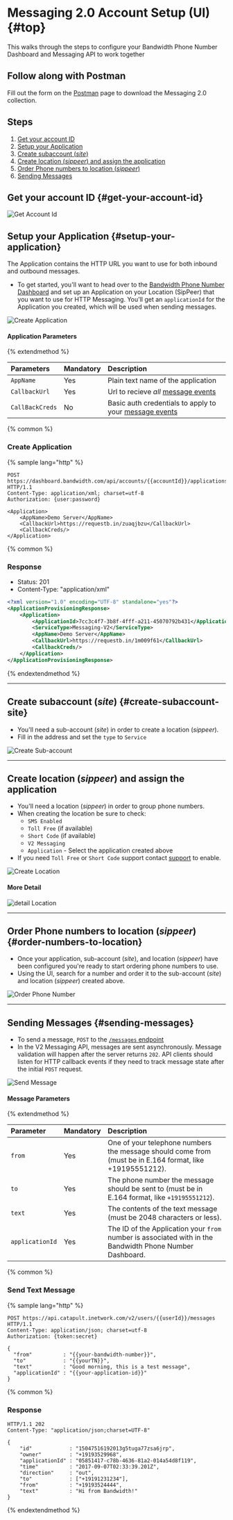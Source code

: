 # Messaging 2.0 Account Setup (UI) {#top}

This walks through the steps to configure your Bandwidth Phone Number Dashboard and Messaging API to work together

## Follow along with Postman

Fill out the form on the [Postman](postman.md) page to download the Messaging 2.0 collection.

## Steps

1. [Get your account ID](#get-your-account-id)
2. [Setup your Application](#setup-your-application)
3. [Create subaccount (_site_)](#create-subaccount-site)
4. [Create location (_sippeer_) and assign the application](#create-location-sippeer-and-assign-the-application)
5. [Order Phone numbers to location (_sippeer_)](#order-numbers-to-location)
6. [Sending Messages](#sending-messages)

## Get your account ID {#get-your-account-id}

![Get Account Id](./images/messaging-2/getAccountId.gif)

## Setup your Application {#setup-your-application}

The Application contains the HTTP URL you want to use for both inbound and outbound messages.

* To get started, you'll want to head over to the [Bandwidth Phone Number Dashboard](https://dashboard.bandwidth.com/portal/report/) and set up an Application on your Location (SipPeer) that you want to use for HTTP Messaging. You'll get an `applicationId` for the Application you created, which will be used when sending messages.

![Create Application](./images/messaging-2/createApplication.gif)

#### Application Parameters

{% extendmethod %}

| Parameters      | Mandatory | Description                                                                        |
|:----------------|:----------|:-----------------------------------------------------------------------------------|
| `AppName`       | Yes       | Plain text name of the application                                                 |
| `CallbackUrl`   | Yes       | Url to recieve _all_ [message events](./events/messageEvents.md)                    |
| `CallBackCreds` | No        | Basic auth credentials to apply to your [message events](./events/messageEvents.md) |

{% common %}

### Create Application

{% sample lang="http" %}

```http
POST https://dashboard.bandwidth.com/api/accounts/{{accountId}}/applications HTTP/1.1
Content-Type: application/xml; charset=utf-8
Authorization: {user:password}

<Application>
    <AppName>Demo Server</AppName>
    <CallbackUrl>https://requestb.in/zuaqjbzu</CallbackUrl>
    <CallbackCreds/>
</Application>
```

{% common %}

### Response

* Status: 201
* Content-Type: "application/xml"

```xml
<?xml version="1.0" encoding="UTF-8" standalone="yes"?>
<ApplicationProvisioningResponse>
    <Application>
        <ApplicationId>7cc3c4f7-3b8f-4fff-a211-45070792b431</ApplicationId>
        <ServiceType>Messaging-V2</ServiceType>
        <AppName>Demo Server</AppName>
        <CallbackUrl>https://requestb.in/1m009f61</CallbackUrl>
        <CallbackCreds/>
    </Application>
</ApplicationProvisioningResponse>
```

{% endextendmethod %}

---

## Create subaccount (_site_) {#create-subaccount-site}

* You'll need a sub-account (_site_) in order to create a location (_sippeer_).
* Fill in the address and set the `type` to `Service`

![Create Sub-account](./images/messaging-2/createSubAccount.gif)

---

## Create location (_sippeer_) and assign the application
<a name="create-location-sippeer-and-assign-the-application"></a>

* You'll need a location (_sippeer_) in order to group phone numbers.
* When creating the location be sure to check:
	* `SMS Enabled`
	* `Toll Free` (if available)
	* `Short Code` (if available)
	* `V2 Messaging`
	* `Application` - Select the application created above
* If you need `Toll Free` or `Short Code` support contact [support](http://support.bandwidth.com) to enable.

![Create Location](./images/messaging-2/createLocation.gif)

#### More Detail
![detail Location](./images/messaging-2/detailLocation.png)

---

## Order Phone numbers to location (_sippeer_) {#order-numbers-to-location}

* Once your application, sub-account (_site_), and location (_sippeer_) have been configured you're ready to start ordering phone numbers to use.
* Using the UI, search for a number and order it to the sub-account (_site_) and location (_sippeer_) created above.

![Order Phone Number](./images/messaging-2/orderNumber.gif)

---

## Sending Messages {#sending-messages}


* To send a message, `POST` to the [`/messages` endpoint](methods/createSingle.md)
* In the V2 Messaging API, messages are sent asynchronously. Message validation will happen after the server returns `202`. API clients should listen for HTTP callback events if they need to track message state after the initial `POST` request.

![Send Message](./images/messaging-2/sendMessage.gif)

#### Message Parameters

{% extendmethod %}

| Parameter       | Mandatory | Description                                                                                              |
|:----------------|:----------|:---------------------------------------------------------------------------------------------------------|
| `from`          | Yes       | One of your telephone numbers the message should come from (must be in E.164 format, like +19195551212). |
| `to`            | Yes       | The phone number the message should be sent to (must be in E.164 format, like `+19195551212`).           |
| `text`          | Yes       | The contents of the text message (must be 2048 characters or less).                                      |
| `applicationId` | Yes       | The ID of the Application your `from` number is associated with in the Bandwidth Phone Number Dashboard. |

{% common %}

### Send Text Message

{% sample lang="http" %}

```http
POST https://api.catapult.inetwork.com/v2/users/{{userId}}/messages HTTP/1.1
Content-Type: application/json; charset=utf-8
Authorization: {token:secret}

{
  "from"          : "{{your-bandwidth-number}}",
  "to"            : "{{yourTN}}",
  "text"          : "Good morning, this is a test message",
  "applicationId" : "{{your-application-id}}"
}
```

{% common %}

### Response

```http
HTTP/1.1 202
Content-Type: "application/json;charset=UTF-8"

{
    "id"            : "15047516192013g5tuga77zsa6jrp",
    "owner"         : "+19193529968",
    "applicationId" : "05851417-c78b-4636-81a2-014a54d8f119",
    "time"          : "2017-09-07T02:33:39.201Z",
    "direction"     : "out",
    "to"            : ["+19191231234"],
    "from"          : "+19193524444",
    "text"          : "Hi from Bandwidth!"
}
```

{% endextendmethod %}